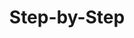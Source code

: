 ---
layout: default
title: Step-by-Step
nav_order: 4.1
description: "Step-by-Step"
Parent: Tutorial
Grandparent: Jekyll

---